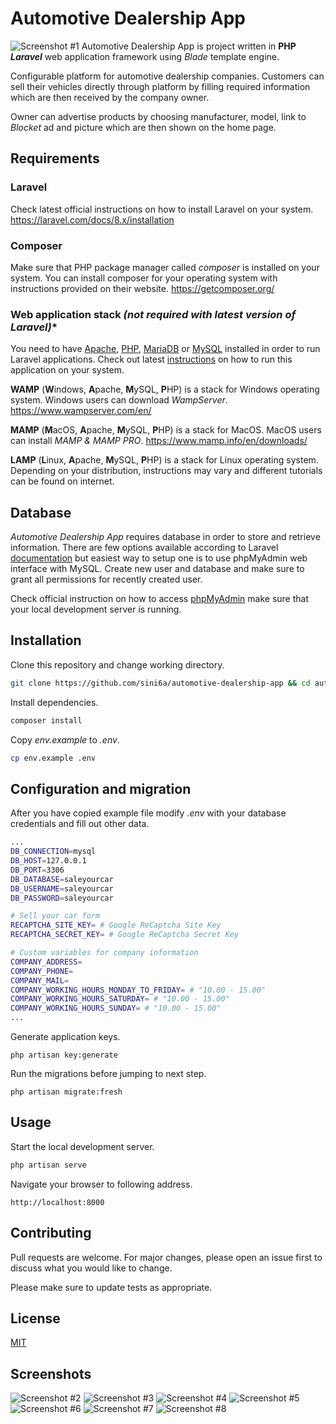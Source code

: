 # Automotive Dealership App
![Screenshot #1](/screenshots/1.png?raw=true "Screenshot #1")
Automotive Dealership App is project written in **PHP** ***Laravel*** web application framework using *Blade* template engine.

Configurable platform for automotive dealership companies. Customers can sell their vehicles directly through platform by filling required information which are then received by the company owner.

Owner can advertise products by choosing manufacturer, model, link to *Blocket* ad and picture which are then shown on the home page. 

## Requirements

### Laravel
Check latest official instructions on how to install Laravel on your system.
https://laravel.com/docs/8.x/installation

### Composer
Make sure that PHP package manager called *composer* is installed on your system. You can install composer for your operating system with instructions provided on their website.
https://getcomposer.org/

### Web application stack *(not required with latest version of Laravel)**
You need to have [Apache](https://httpd.apache.org/), [PHP](https://www.php.net/), [MariaDB](https://mariadb.org/) or [MySQL](https://www.mysql.com/) installed in order to run Laravel applications. Check out latest [instructions](https://laravel.com/docs/7.x) on how to run this application on your system.

**WAMP** (**W**indows, **A**pache, **M**ySQL, **P**HP) is a stack for Windows operating system. Windows users can download *WampServer*.
https://www.wampserver.com/en/

**MAMP** (**M**acOS, **A**pache, **M**ySQL, **P**HP) is a stack for MacOS. MacOS users can install *MAMP & MAMP PRO*.
https://www.mamp.info/en/downloads/

**LAMP** (**L**inux, **A**pache, **M**ySQL, **P**HP) is a stack for Linux operating system. Depending on your distribution, instructions may vary and different tutorials can be found on internet. 

## Database
*Automotive Dealership App* requires database in order to store and retrieve information. There are few options available according to Laravel [documentation](https://laravel.com/docs/8.x/database) but easiest way to setup one is to use phpMyAdmin web interface with MySQL. Create new user and database and make sure to grant all permissions for recently created user. 

Check official instruction on how to access [phpMyAdmin](https://docs.phpmyadmin.net/en/latest/) make sure that your local development server is running.

## Installation



Clone this repository and change working directory.
```bash
git clone https://github.com/sini6a/automotive-dealership-app && cd automotive-dealership-app
```

Install dependencies.
```bash
composer install
```

Copy *env.example* to *.env*.
```bash
cp env.example .env
```


## Configuration and migration

After you have copied example file modify *.env* with your database credentials and fill out other data.
```bash
...
DB_CONNECTION=mysql
DB_HOST=127.0.0.1
DB_PORT=3306
DB_DATABASE=saleyourcar
DB_USERNAME=saleyourcar
DB_PASSWORD=saleyourcar

# Sell your car form
RECAPTCHA_SITE_KEY= # Google ReCaptcha Site Key
RECAPTCHA_SECRET_KEY= # Google ReCaptcha Secret Key

# Custom variables for company information
COMPANY_ADDRESS=
COMPANY_PHONE=
COMPANY_MAIL=
COMPANY_WORKING_HOURS_MONDAY_TO_FRIDAY= # "10.00 - 15.00"
COMPANY_WORKING_HOURS_SATURDAY= # "10.00 - 15.00"
COMPANY_WORKING_HOURS_SUNDAY= # "10.00 - 15.00"
...
```

Generate application keys.
```
php artisan key:generate
```

Run the migrations before jumping to next step.
```
php artisan migrate:fresh
```

## Usage

Start the local development server.
```bash
php artisan serve
```

Navigate your browser to following address.
```url
http://localhost:8000
```


## Contributing
Pull requests are welcome. For major changes, please open an issue first to discuss what you would like to change.

Please make sure to update tests as appropriate.

## License
[MIT](LICENCE.md)

## Screenshots

![Screenshot #2](/screenshots/2.png?raw=true "Screenshot #2")
![Screenshot #3](/screenshots/3.png?raw=true "Screenshot #3")
![Screenshot #4](/screenshots/4.png?raw=true "Screenshot #4")
![Screenshot #5](/screenshots/5.png?raw=true "Screenshot #5")
![Screenshot #6](/screenshots/6.png?raw=true "Screenshot #6")
![Screenshot #7](/screenshots/7.png?raw=true "Screenshot #7")
![Screenshot #8](/screenshots/8.png?raw=true "Screenshot #8")
